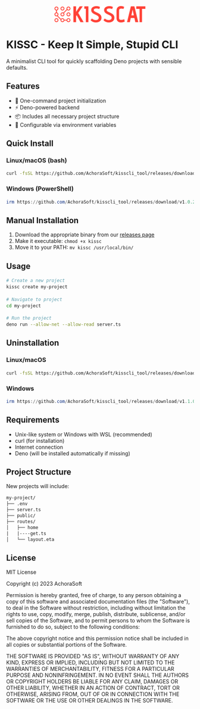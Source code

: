 <p align="center">
<img src="https://github.com/AchoraSoft/kissc.at/raw/master/logo.png" alt="KISSC Logo" width="250"/>
</p>

# KISSC - Keep It Simple, Stupid CLI

A minimalist CLI tool for quickly scaffolding Deno projects with sensible defaults.

## Features

- 🚀 One-command project initialization
- ⚡ Deno-powered backend
- 📦 Includes all necessary project structure
- 🔧 Configurable via environment variables

## Quick Install

### Linux/macOS (bash)

```bash
curl -fsSL https://github.com/AchoraSoft/kisscli_tool/releases/download/v1.0.2/install.sh | sh
```

### Windows (PowerShell)

```powershell
irm https://github.com/AchoraSoft/kisscli_tool/releases/download/v1.0.2/install.ps1 | iex
```

## Manual Installation

1. Download the appropriate binary from our [releases page](https://github.com/AchoraSoft/kisscli_tool/releases)
2. Make it executable: `chmod +x kissc`
3. Move it to your PATH: `mv kissc /usr/local/bin/`

## Usage

```bash
# Create a new project
kissc create my-project

# Navigate to project
cd my-project

# Run the project
deno run --allow-net --allow-read server.ts
```

## Uninstallation

### Linux/macOS

```bash
curl -fsSL https://github.com/AchoraSoft/kisscli_tool/releases/download/v1.1.0/uninstall.sh | sh
```

### Windows

```powershell
irm https://github.com/AchoraSoft/kisscli_tool/releases/download/v1.1.0/uninstall.ps1 | iex
```

## Requirements

- Unix-like system or Windows with WSL (recommended)
- curl (for installation)
- Internet connection
- Deno (will be installed automatically if missing)

## Project Structure

New projects will include:

```
my-project/
├── .env
├── server.ts
├── public/
├── routes/
│   ├── home
|   |----get.ts
│   └── layout.eta
```

## License

MIT License

Copyright (c) 2023 AchoraSoft

Permission is hereby granted, free of charge, to any person obtaining a copy
of this software and associated documentation files (the "Software"), to deal
in the Software without restriction, including without limitation the rights
to use, copy, modify, merge, publish, distribute, sublicense, and/or sell
copies of the Software, and to permit persons to whom the Software is
furnished to do so, subject to the following conditions:

The above copyright notice and this permission notice shall be included in all
copies or substantial portions of the Software.

THE SOFTWARE IS PROVIDED "AS IS", WITHOUT WARRANTY OF ANY KIND, EXPRESS OR
IMPLIED, INCLUDING BUT NOT LIMITED TO THE WARRANTIES OF MERCHANTABILITY,
FITNESS FOR A PARTICULAR PURPOSE AND NONINFRINGEMENT. IN NO EVENT SHALL THE
AUTHORS OR COPYRIGHT HOLDERS BE LIABLE FOR ANY CLAIM, DAMAGES OR OTHER
LIABILITY, WHETHER IN AN ACTION OF CONTRACT, TORT OR OTHERWISE, ARISING FROM,
OUT OF OR IN CONNECTION WITH THE SOFTWARE OR THE USE OR OTHER DEALINGS IN THE
SOFTWARE.
